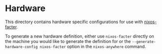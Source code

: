 # Hardware

This directory contains hardware specific configurations for use with [nixos-facter](https://github.com/nix-community/nixos-facter).

To generate a new hardware definition, either use `nixos-facter` directly on the machine you would like to generate the definition for or the `--generate-hardware-config nixos-facter` option in the `nixos-anywhere` command.
